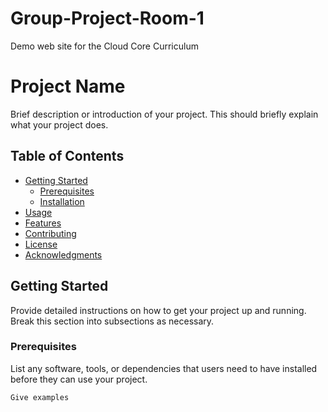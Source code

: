 # Group-Project-Room-1
Demo web site for the Cloud Core Curriculum
# Project Name

Brief description or introduction of your project. This should briefly explain what your project does.

## Table of Contents

- [Getting Started](#getting-started)
  - [Prerequisites](#prerequisites)
  - [Installation](#installation)
- [Usage](#usage)
- [Features](#features)
- [Contributing](#contributing)
- [License](#license)
- [Acknowledgments](#acknowledgments)

## Getting Started

Provide detailed instructions on how to get your project up and running. Break this section into subsections as necessary.

### Prerequisites

List any software, tools, or dependencies that users need to have installed before they can use your project.

```markdown
Give examples
